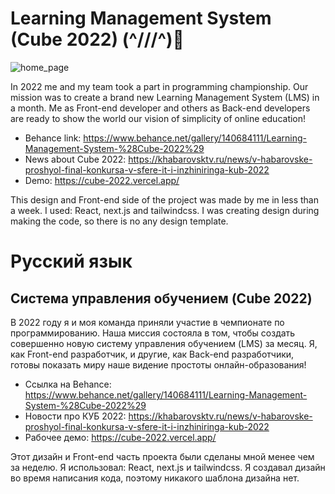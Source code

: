 # Learning Management System (Cube 2022) (^///^)🎉
![home_page](https://files.catbox.moe/3pitoy.png)

In 2022 me and my team took a part in programming championship. Our mission was to create a brand new Learning Management System (LMS) in a month. Me as Front-end developer and others as Back-end developers are ready to show the world our vision of simplicity of online education!

* Behance link: https://www.behance.net/gallery/140684111/Learning-Management-System-%28Cube-2022%29
* News about Cube 2022: https://khabarovsktv.ru/news/v-habarovske-proshyol-final-konkursa-v-sfere-it-i-inzhiniringa-kub-2022
* Demo: https://cube-2022.vercel.app/

This design and Front-end side of the project was made by me in less than a week. I used: React, next.js and tailwindcss. I was creating design during making the code, so there is no any design template.

# Русский язык
## Система управления обучением (Cube 2022)
В 2022 году я и моя команда приняли участие в чемпионате по программированию. Наша миссия состояла в том, чтобы создать совершенно новую систему управления обучением (LMS) за месяц. Я, как Front-end разработчик, и другие, как Back-end разработчики, готовы показать миру наше видение простоты онлайн-образования!

* Ссылка на Behance: https://www.behance.net/gallery/140684111/Learning-Management-System-%28Cube-2022%29
* Новости про КУБ 2022: https://khabarovsktv.ru/news/v-habarovske-proshyol-final-konkursa-v-sfere-it-i-inzhiniringa-kub-2022
* Рабочее демо: https://cube-2022.vercel.app/

Этот дизайн и Front-end часть проекта были сделаны мной менее чем за неделю. Я использовал: React, next.js и tailwindcss. Я создавал дизайн во время написания кода, поэтому никакого шаблона дизайна нет.
